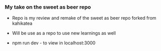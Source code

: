 ### My take on the sweet as beer repo
- Repo is my review and remake of the sweet as beer repo forked from kahikatea
- Will be use as a repo to use new learnings as well


- npm run dev - to view in localhost:3000